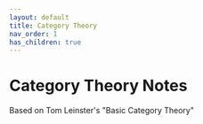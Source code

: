 ```yaml
---
layout: default
title: Category Theory
nav_order: 1
has_children: true
---
```


# Category Theory Notes
Based on Tom Leinster's "Basic Category Theory"
